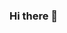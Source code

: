 ### Hi there 👋

<!--
**Jimmy2287/Jimmy2287** is a ✨ _special_ ✨ repository because its `README.md` (this file) appears on your GitHub profile.

Here are some ideas to get you started:

- 🔭 I’m currently working on trying to reset my MetaMask password, any ideas?
-->
